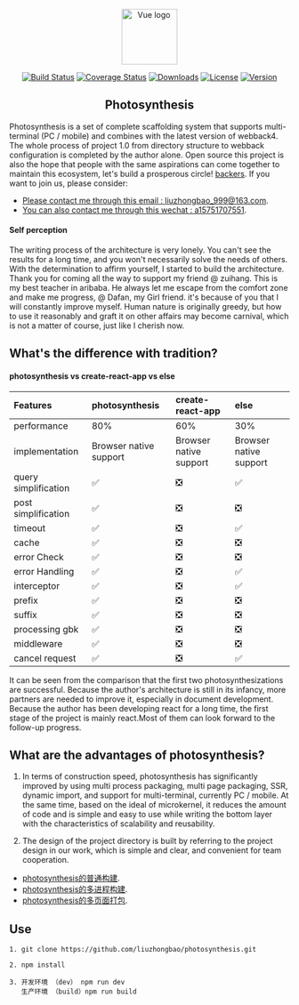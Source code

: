 <p align="center"><a href="https://acar-images.oss-cn-hangzhou.aliyuncs.com/1.png" target="_blank" rel="noopener noreferrer"><img width="100" src="https://acar-images.oss-cn-hangzhou.aliyuncs.com/1.png" alt="Vue logo"></a></p>

<p align="center">
  <a href="https://acar-images.oss-cn-hangzhou.aliyuncs.com/1.0.0.png"><img src="https://acar-images.oss-cn-hangzhou.aliyuncs.com/1.0.0.png" alt="Build Status"></a>
  <a href="https://acar-images.oss-cn-hangzhou.aliyuncs.com/dev.png"><img src="https://acar-images.oss-cn-hangzhou.aliyuncs.com/dev.png" alt="Coverage Status"></a>
  <a href="https://acar-images.oss-cn-hangzhou.aliyuncs.com/passing.png"><img src="https://acar-images.oss-cn-hangzhou.aliyuncs.com/passing.png" alt="Downloads"></a>
  <a href="https://acar-images.oss-cn-hangzhou.aliyuncs.com/ssr.png"><img src="https://acar-images.oss-cn-hangzhou.aliyuncs.com/ssr.png" alt="License"></a>
  <a href="https://acar-images.oss-cn-hangzhou.aliyuncs.com/pc_mobile.png"><img src="https://acar-images.oss-cn-hangzhou.aliyuncs.com/pc_mobile.png" alt="Version"></a>
</p>

<h2 align="center">Photosynthesis</h2>

   Photosynthesis is a set of complete scaffolding system that supports multi-terminal (PC / mobile) and combines with the latest version of webback4. The whole process of project 1.0 from directory structure to webback configuration is completed by the author alone. Open source this project is also the hope that people with the same aspirations can come together to maintain this ecosystem, let's build a prosperous circle! [backers](https://github.com/liuzhongbao/photosynthesis). If you want to join us, please consider:

- [Please contact me through this email : liuzhongbao_999@163.com](https://mail.163.com/).
- [You can also contact me through this wechat : a15751707551](https://wx.qq.com/).

#### Self perception

The writing process of the architecture is very lonely. You can't see the results for a long time, and you won't necessarily solve the needs of others. With the determination to affirm yourself, I started to build the architecture. Thank you for coming all the way to support my friend @ zuihang. This is my best teacher in aribaba. He always let me escape from the comfort zone and make me progress, @ Dafan, my Girl friend.  it's because of you that I will constantly improve myself. Human nature is originally greedy, but how to use it reasonably and graft it on other affairs may become carnival, which is not a matter of course, just like I cherish now.

## What's the difference with tradition?

#### photosynthesis vs create-react-app vs else
| Features | photosynthesis | create-react-app | else |
| :---------- | :-------------- | :-------------- | :-------------- |
| performance | 80% | 60% | 30% |
| implementation | Browser native support | Browser native support | Browser native support |
| query simplification | ✅ | ❎ | ✅ |
| post simplification | ✅ | ❎ | ❎ |
| timeout | ✅ | ❎ | ✅ |
| cache | ✅ | ❎ | ❎ |
| error Check | ✅ | ❎ | ❎ |
| error Handling | ✅ | ❎ | ✅ |
| interceptor | ✅ | ❎ | ✅ |
| prefix | ✅ | ❎ | ❎ |
| suffix | ✅ | ❎ | ❎ |
| processing gbk | ✅ | ❎ | ❎ |
| middleware | ✅ | ❎ | ❎ |
| cancel request | ✅ | ❎ | ✅ |

It can be seen from the comparison that the first two photosynthesizations are successful. Because the author's architecture is still in its infancy, more partners are needed to improve it, especially in document development. Because the author has been developing react for a long time, the first stage of the project is mainly react.Most of them can look forward to the follow-up progress.

## What are the advantages of photosynthesis?

1. In terms of construction speed, photosynthesis has significantly improved by using multi process packaging, multi page packaging, SSR, dynamic import, and support for multi-terminal, currently PC / mobile. At the same time, based on the ideal of microkernel, it reduces the amount of code and is simple and easy to use while writing the bottom layer with the characteristics of scalability and reusability.

2. The design of the project directory is built by referring to the project design in our work, which is simple and clear, and convenient for team cooperation.

- [photosynthesis的普通构建](https://acar-images.oss-cn-hangzhou.aliyuncs.com/6010A68F-1E5C-467A-A61B-0C6D84DD142E.png).
- [photosynthesis的多进程构建](https://acar-images.oss-cn-hangzhou.aliyuncs.com/2E66B705-8328-4CB7-9F09-99CA3D98FB1B.png).
- [photosynthesis的多页面打包](https://acar-images.oss-cn-hangzhou.aliyuncs.com/B24A39A1-A0D1-4204-8E4C-CB05CBF5ADF2.png).

## Use

```
1. git clone https://github.com/liuzhongbao/photosynthesis.git

2. npm install 

3. 开发环境 （dev） npm run dev
   生产环境 （build）npm run build
```

